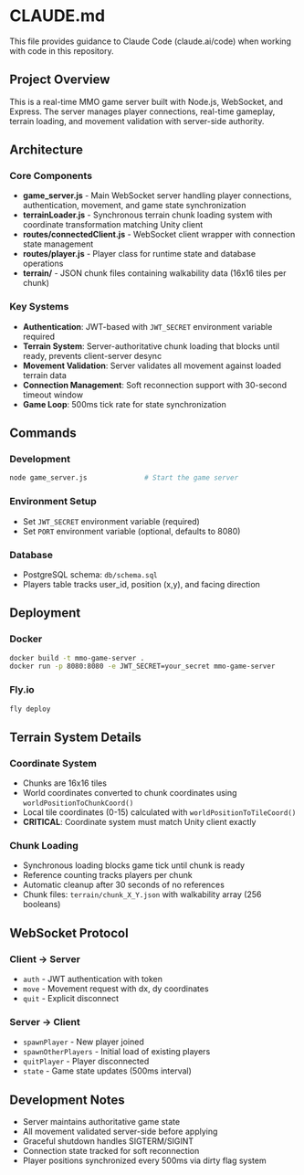 # CLAUDE.md

This file provides guidance to Claude Code (claude.ai/code) when working with code in this repository.

## Project Overview

This is a real-time MMO game server built with Node.js, WebSocket, and Express. The server manages player connections, real-time gameplay, terrain loading, and movement validation with server-side authority.

## Architecture

### Core Components

- **game_server.js** - Main WebSocket server handling player connections, authentication, movement, and game state synchronization
- **terrainLoader.js** - Synchronous terrain chunk loading system with coordinate transformation matching Unity client
- **routes/connectedClient.js** - WebSocket client wrapper with connection state management
- **routes/player.js** - Player class for runtime state and database operations
- **terrain/** - JSON chunk files containing walkability data (16x16 tiles per chunk)

### Key Systems

- **Authentication**: JWT-based with `JWT_SECRET` environment variable required
- **Terrain System**: Server-authoritative chunk loading that blocks until ready, prevents client-server desync
- **Movement Validation**: Server validates all movement against loaded terrain data
- **Connection Management**: Soft reconnection support with 30-second timeout window
- **Game Loop**: 500ms tick rate for state synchronization

## Commands

### Development
```bash
node game_server.js              # Start the game server
```

### Environment Setup
- Set `JWT_SECRET` environment variable (required)
- Set `PORT` environment variable (optional, defaults to 8080)

### Database
- PostgreSQL schema: `db/schema.sql`
- Players table tracks user_id, position (x,y), and facing direction

## Deployment

### Docker
```bash
docker build -t mmo-game-server .
docker run -p 8080:8080 -e JWT_SECRET=your_secret mmo-game-server
```

### Fly.io
```bash
fly deploy
```

## Terrain System Details

### Coordinate System
- Chunks are 16x16 tiles
- World coordinates converted to chunk coordinates using `worldPositionToChunkCoord()`
- Local tile coordinates (0-15) calculated with `worldPositionToTileCoord()`
- **CRITICAL**: Coordinate system must match Unity client exactly

### Chunk Loading
- Synchronous loading blocks game tick until chunk is ready
- Reference counting tracks players per chunk
- Automatic cleanup after 30 seconds of no references
- Chunk files: `terrain/chunk_X_Y.json` with walkability array (256 booleans)

## WebSocket Protocol

### Client → Server
- `auth` - JWT authentication with token
- `move` - Movement request with dx, dy coordinates
- `quit` - Explicit disconnect

### Server → Client  
- `spawnPlayer` - New player joined
- `spawnOtherPlayers` - Initial load of existing players
- `quitPlayer` - Player disconnected
- `state` - Game state updates (500ms interval)

## Development Notes

- Server maintains authoritative game state
- All movement validated server-side before applying
- Graceful shutdown handles SIGTERM/SIGINT
- Connection state tracked for soft reconnection
- Player positions synchronized every 500ms via dirty flag system